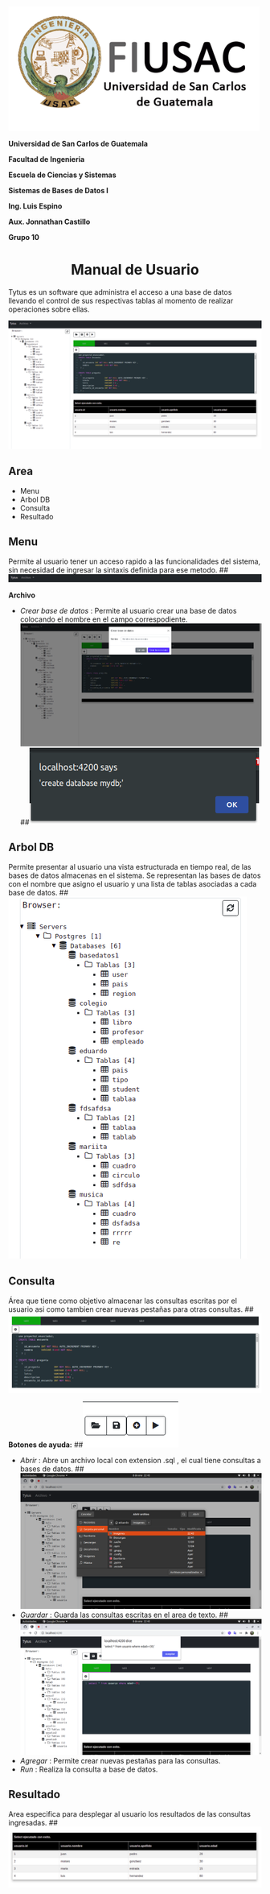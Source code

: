 

![Alt text](capturas/logo2.png?raw=true "")

**Universidad de San Carlos de Guatemala**

**Facultad de Ingenieria**

**Escuela de Ciencias y Sistemas**

**Sistemas de Bases de Datos I**

**Ing. Luis Espino**

**Aux. Jonnathan Castillo**

**Grupo 10**


# <center>Manual de Usuario 

Tytus es un software que administra el acceso a una base de datos llevando el control de sus respectivas tablas al momento de realizar operaciones sobre ellas.
  
![Alt text](capturas/6f2.png?raw=true "")

## Area
  * Menu 
  * Arbol DB
  * Consulta
  * Resultado

## Menu  
  Permite al usuario tener un acceso rapido a las funcionalidades del sistema, sin necesidad de ingresar la sintaxis definida para ese metodo. 
 ##![Alt text](capturas/7f2.png?raw=true "")

**Archivo**

  * *Crear base de datos* : Permite al usuario crear una base de datos colocando el nombre en el campo correspodiente.
   ![Alt text](capturas/3f2.png?raw=true "")
 ##![Alt text](capturas/5f2.png?raw=true "")

## Arbol DB

Permite presentar al usuario una vista estructurada en tiempo real, de las bases de datos almacenas en el sistema. Se representan las bases de datos con el nombre que asigno el usuario y una lista de tablas asociadas a cada base de datos.
  ##![Alt text](capturas/4f2.png?raw=true "")

## Consulta  
 Área que tiene como objetivo almacenar las consultas escritas por el usuario asi como tambien crear nuevas pestañas para otras consultas. 
 ##![Alt text](capturas/2f2.png?raw=true "")
  
  **Botones de ayuda:**
   ##![Alt text](capturas/1f2.png?raw=true "")
   
  * *Abrir* : Abre un archivo local con extension .sql , el cual tiene consultas a bases de datos.
     ##![Alt text](capturas/10f2.png?raw=true "")
  * *Guardar* : Guarda las consultas escritas en el area de texto. 
  ##![Alt text](capturas/11f2.png?raw=true "")
  * *Agregar* : Permite crear nuevas pestañas para las consultas.
  * *Run* : Realiza la consulta a base de datos.
 
 ## Resultado
  Area especifica para desplegar al usuario los resultados de las consultas ingresadas.
   ##![Alt text](capturas/8f2.png?raw=true "")